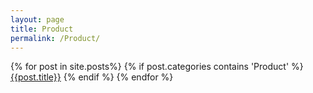 ```yaml
---
layout: page
title: Product
permalink: /Product/
---
```

{% for post in site.posts%}
{% if post.categories contains 'Product' %}
[{{post.title}}]({{site.baseurl}}{{post.url}})
{% endif %}
{% endfor %}